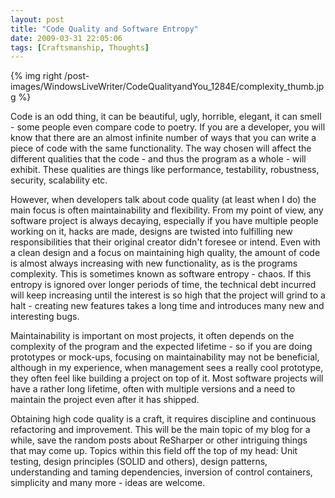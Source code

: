 ```yaml
---
layout: post
title: "Code Quality and Software Entropy"
date: 2009-03-31 22:05:06
tags: [Craftsmanship, Thoughts]
---
```

{% img right /post-images/WindowsLiveWriter/CodeQualityandYou_1284E/complexity_thumb.jpg %}

Code is an odd thing, it can be beautiful, ugly, horrible, elegant, it can smell - some people even compare code to poetry. If you are a developer, you will know that there are an almost infinite number of ways that you can write a piece of code with the same functionality. The way chosen will affect the different qualities that the code - and thus the program as a whole - will exhibit. These qualities are things like performance, testability, robustness, security, scalability etc. 
 
However, when developers talk about code quality (at least when I do) the main focus is often maintainability and flexibility. From my point of view, any software project is always decaying, especially if you have multiple people working on it, hacks are made, designs are twisted into fulfilling new responsibilities that their original creator didn't foresee or intend. Even with a clean design and a focus on maintaining high quality, the amount of code is almost always increasing with new functionality, as is the programs complexity. This is sometimes known as software entropy - chaos. If this entropy is ignored over longer periods of time, the technical debt incurred will keep increasing until the interest is so high that the project will grind to a halt - creating new features takes a long time and introduces many new and interesting bugs.
 
Maintainability is important on most projects, it often depends on the complexity of the program and the expected lifetime - so if you are doing prototypes or mock-ups, focusing on maintainability may not be beneficial, although in my experience, when management sees a really cool prototype, they often feel like building a project on top of it. Most software projects will have a rather long lifetime, often with multiple versions and a need to maintain the project even after it has shipped.
 
Obtaining high code quality is a craft, it requires discipline and continuous refactoring and improvement. This will be the main topic of my blog for a while, save the random posts about ReSharper or other intriguing things that may come up. Topics within this field off the top of my head: Unit testing, design principles (SOLID and others), design patterns, understanding and taming dependencies, inversion of control containers, simplicity and many more - ideas are welcome. 
